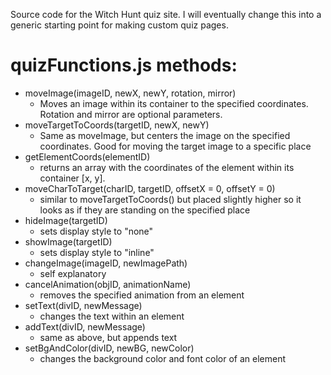 Source code for the Witch Hunt quiz site.  I will eventually change this into a generic starting point for making custom quiz pages.

# quizFunctions.js methods:
* moveImage(imageID, newX, newY, rotation, mirror)
  * Moves an image within its container to the specified coordinates.  Rotation and mirror are optional parameters.
* moveTargetToCoords(targetID, newX, newY)
  * Same as moveImage, but centers the image on the specified coordinates.  Good for moving the target image to a specific place
* getElementCoords(elementID)
  * returns an array with the coordinates of the element within its container [x, y].
* moveCharToTarget(charID, targetID, offsetX = 0, offsetY = 0)
  * similar to moveTargetToCoords() but placed slightly higher so it looks as if they are standing on the specified place
* hideImage(targetID)
  * sets display style to "none"
* showImage(targetID)
  * sets display style to "inline"
* changeImage(imageID, newImagePath)
  * self explanatory
* cancelAnimation(objID, animationName)
  * removes the specified animation from an element
* setText(divID, newMessage)
  * changes the text within an element
* addText(divID, newMessage)
  * same as above, but appends text
* setBgAndColor(divID, newBG, newColor)
  * changes the background color and font color of an element
